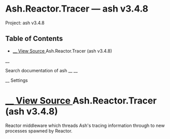 # Ash.Reactor.Tracer — ash v3.4.8

Project: ash v3.4.8

## Table of Contents

- [ __ View Source ](external_link) Ash.Reactor.Tracer (ash v3.4.8)

__

Search documentation of ash __ __

__ Settings

#  [ __ View Source ](external_link) Ash.Reactor.Tracer (ash v3.4.8)

Reactor middleware which threads Ash's tracing information through to new processes spawned by Reactor.

